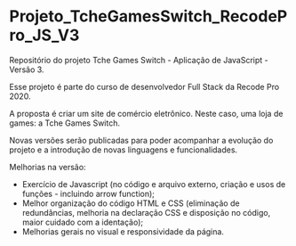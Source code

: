# Projeto_TcheGamesSwitch_RecodePro_JS_V3
Repositório do  projeto Tche Games Switch - Aplicação de JavaScript - Versão 3.

Esse projeto é parte do curso de desenvolvedor Full Stack da Recode Pro 2020.

A proposta é criar um site de comércio eletrônico. Neste caso, uma loja de games: a Tche Games Switch.  

Novas versões serão publicadas para poder acompanhar a evolução do projeto e a introdução de novas linguagens e funcionalidades.

Melhorias na versão:
- Exercício de Javascript (no código e arquivo externo, criação e usos de funções - incluindo arrow function);
- Melhor organização do código HTML e CSS (eliminação de redundâncias, melhoria na declaração CSS e disposição no código, maior cuidado com a identação);
- Melhorias gerais no visual e responsividade da página.
